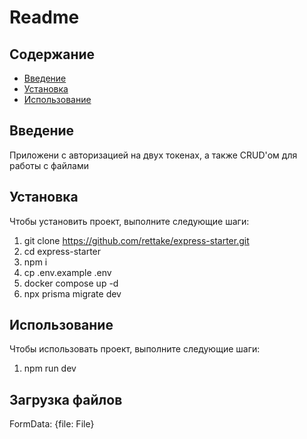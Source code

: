 # Readme

## Содержание

* [Введение](#введение)
* [Установка](#установка)
* [Использование](#использование)

## Введение

Приложени с авторизацией на двух токенах, а также CRUD'ом для работы с файлами

## Установка

Чтобы установить проект, выполните следующие шаги:

1. git clone https://github.com/rettake/express-starter.git
2. cd express-starter
3. npm i
4. cp .env.example .env
5. docker compose up -d
6. npx prisma migrate dev

## Использование

Чтобы использовать проект, выполните следующие шаги:

1. npm run dev

## Загрузка файлов

FormData: {file: File}
